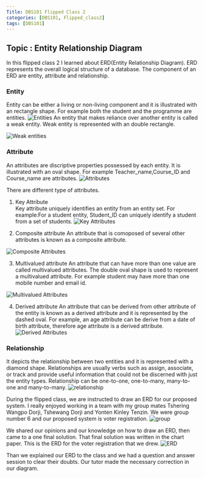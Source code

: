 ```yaml
---
Title: DBS101 Flipped Class 2
categories: [DBS101, Flipped_class2]
tags: [DBS101]
---
```


## Topic : Entity Relationship Diagram

In this flipped class 2 I learned about ERD(Entity Relationship Diagram). ERD represents the overall logical structure of a database. The component of an ERD are entity, attribute and relationship. 

### Entity
Entity can be either a living or non-living component and it is illustrated with an rectangle shape. For example both the student and the programme are entities. 
![Entities](pictures/ss1.png)
An entity that makes reliance over another entity is called a weak entity. Weak entity is represented with an double rectangle.

![Weak entities](pictures/ss2.png)

### Attribute
An attributes are discriptive properties possessed by each entity. It is illustrated with an oval shape. For example Teacher_name,Course_ID and Course_name are attributes.
![Attributes](pictures/ss3.png)

There are different type of attributes. 
1. Key Attribute   
Key attribute uniquely identifies an entity from an entity set. For example:For a student entity, Student_ID can uniquely identify a student from a set of students.
![Key Attributes](pictures/ss4.png)

2. Composite attribute
An attribute that is comoposed of several other attributes is known as a composite attribute.

![Composite Attributes](pictures/ss5.png)

3. Multivalued attribute
An attribute that can have more than one value are called multivalued attributes. The double oval shape is used to represent a multivalued attribute. For example student may have more than one mobile number and email id.

![Multivalued Attributes](pictures/ss6.png)

4. Derived attribute
An attribute that can be derived from other attribute of the entity is known as a derived attribute and it is represented by the dashed oval. For example, an age attribute can be derive from a date of birth attribute, therefore age attribute is a derived attribute.
![ Derived Attributes](pictures/ss7.png)

### Relationship
It depicts the relationship between two entities and it is represented with a diamond shape. Relationships are usually verbs such as assign, associate, or track and provide useful information that could not be discerned with just the entity types. Relationship can be one-to-one, one-to-many, many-to-one and many-to-many.
![relationship](pictures/ss8.png)

During the flipped class, we are instructed to draw an ERD for our proposed system. I really enjoyed working in a team with my group mates Tshering Wangpo Dorji, Tshewang Dorji and Yonten Kinley Tenzin. We were group number 6 and our proposed system is voter registration. 
![group](pictures/group.jpg)

We shared our opinions and our knowledge on how to draw an ERD, then came to a one final solution. That final solution was written in the chart paper. This is the ERD for the voter registration that we drew.
![ERD](pictures/ERD.jpg)

Than we explained our ERD to the class and we had a question and answer session to clear their doubts. Our tutor made the necessary correction in our diagram.
